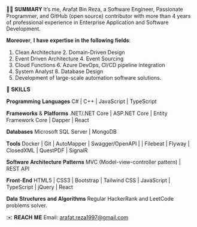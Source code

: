 👨‍💻 𝐒𝐔𝐌𝐌𝐀𝐑𝐘
It’s me, Arafat Bin Reza, a Software Engineer, Passionate Programmer, and GitHub (open source) contributor with more than 4 years of professional experience in Enterprise Application and Software Development. 

𝐌𝐨𝐫𝐞𝐨𝐯𝐞𝐫, 𝐈 𝐡𝐚𝐯𝐞 𝐞𝐱𝐩𝐞𝐫𝐭𝐢𝐬𝐞 𝐢𝐧 𝐭𝐡𝐞 𝐟𝐨𝐥𝐥𝐨𝐰𝐢𝐧𝐠 𝐟𝐢𝐞𝐥𝐝𝐬:
1. Clean Architecture	2. Domain-Driven Design
3. Event Driven Architecture	4. Event Sourcing
5. Cloud Functions	6. Azure DevOps, CI/CD pipeline integration
7. System Analyst	8. Database Design
9. Development of large-scale automation software solutions.

💪 𝐒𝐊𝐈𝐋𝐋𝐒

𝐏𝐫𝐨𝐠𝐫𝐚𝐦𝐦𝐢𝐧𝐠 𝐋𝐚𝐧𝐠𝐮𝐚𝐠𝐞𝐬
C# | C++ | JavaScript | TypeScript

𝐅𝐫𝐚𝐦𝐞𝐰𝐨𝐫𝐤𝐬 & 𝐏𝐥𝐚𝐭𝐟𝐨𝐫𝐦𝐬
.NET/.NET Core | ASP.NET Core | Entity Framework Core | Dapper | React

𝐃𝐚𝐭𝐚𝐛𝐚𝐬𝐞𝐬
Microsoft SQL Server | MongoDB 

𝐓𝐨𝐨𝐥𝐬
Docker | Git | AutoMapper | Swagger/OpenAPI | | Filebeat | Flyway | ClosedXML | QuestPDF | SignalR 

𝐒𝐨𝐟𝐭𝐰𝐚𝐫𝐞 𝐀𝐫𝐜𝐡𝐢𝐭𝐞𝐜𝐭𝐮𝐫𝐞 𝐏𝐚𝐭𝐭𝐞𝐫𝐧𝐬
MVC (Model-view-controller pattern) | REST API 

𝐅𝐫𝐨𝐧𝐭-𝐄𝐧𝐝
HTML5 | CSS3 | Bootstrap | Tailwind CSS | JavaScript | TypeScript | jQuery | React

𝐃𝐚𝐭𝐚 𝐒𝐭𝐫𝐮𝐜𝐭𝐮𝐫𝐞𝐬 𝐚𝐧𝐝 𝐀𝐥𝐠𝐨𝐫𝐢𝐭𝐡𝐦𝐬
Regular HackerRank and LeetCode problems solver.

✉️ 𝐑𝐄𝐀𝐂𝐇 𝐌𝐄
Email: arafat.reza1997@gmail.com
